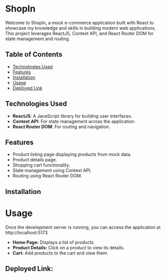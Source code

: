 # ShopIn

Welcome to ShopIn, a mock e-commerce application built with React to showcase my knowledge and skills in building modern web applications. This project leverages ReactJS, Context API, and React Router DOM for state management and routing.

## Table of Contents

- [Technologies Used](#technologies-used)
- [Features](#features)
- [Installation](#installation)
- [Usage](#usage)
- [Deployed Link](#deployed-link)

## Technologies Used

- **ReactJS**: A JavaScript library for building user interfaces.
- **Context API**: For state management across the application.
- **React Router DOM**: For routing and navigation.

## Features

- Product listing page displaying products from mock data.
- Product details page.
- Shopping cart functionality.
- State management using Context API.
- Routing using React Router DOM.

## Installation


# Usage
Once the development server is running, you can access the application at http://localhost:5173.

- **Home Page:** Displays a list of products.
- **Product Details:** Click on a product to view its details.
- **Cart:** Add products to the cart and view them.

## Deployed Link: 
